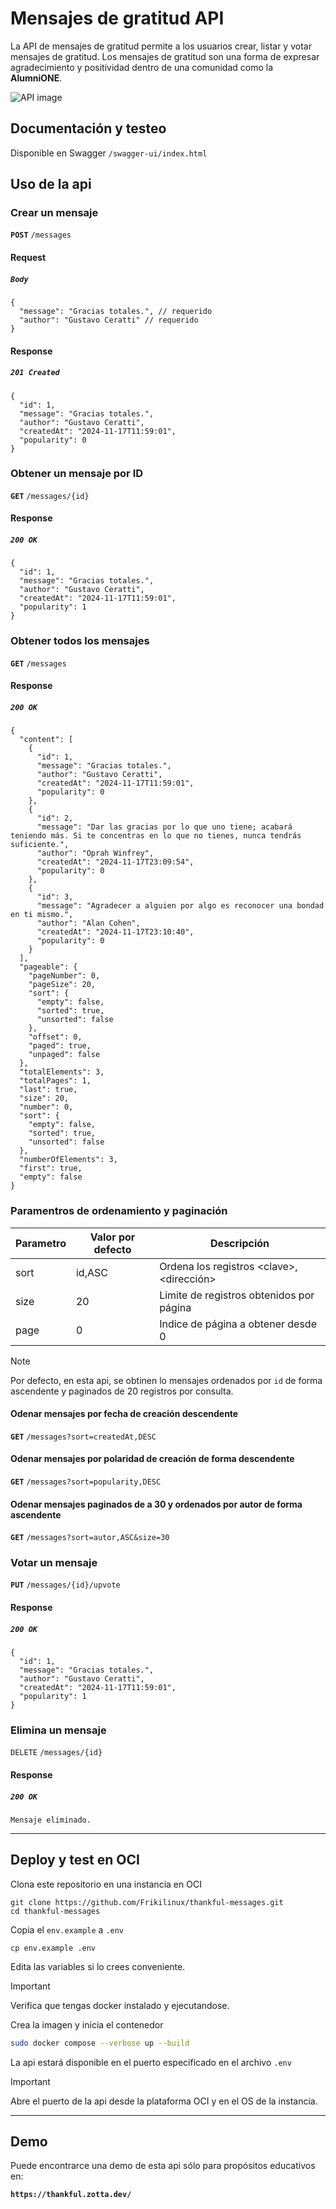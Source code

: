 # Mensajes de gratitud API

La API de mensajes de gratitud permite a los usuarios crear, listar y votar mensajes de gratitud. Los mensajes de gratitud son una forma de expresar agradecimiento y positividad dentro de una comunidad como la **AlumniONE**.


![API image](https://ik.imagekit.io/zotta/github/180shots_so.webp?updatedAt=1731890178031)

## Documentación y testeo

Disponible en Swagger `/swagger-ui/index.html`

## Uso de la api

### Crear un mensaje

**`POST`** `/messages`

#### Request

##### **_`Body`_**

```JSON5
{
  "message": "Gracias totales.", // requerido
  "author": "Gustavo Ceratti" // requerido
}
```

#### Response

##### **_`201 Created`_**

```JSON5
{
  "id": 1,
  "message": "Gracias totales.",
  "author": "Gustavo Ceratti",
  "createdAt": "2024-11-17T11:59:01",
  "popularity": 0
}
```

### Obtener un mensaje por ID

**`GET`** `/messages/{id}`

#### Response

##### **_`200 OK`_**

```JSON5
{
  "id": 1,
  "message": "Gracias totales.",
  "author": "Gustavo Ceratti",
  "createdAt": "2024-11-17T11:59:01",
  "popularity": 1
}
```

### Obtener todos los mensajes

**`GET`** `/messages`

#### Response

##### **_`200 OK`_**

```JSON5
{
  "content": [
    {
      "id": 1,
      "message": "Gracias totales.",
      "author": "Gustavo Ceratti",
      "createdAt": "2024-11-17T11:59:01",
      "popularity": 0
    },
    {
      "id": 2,
      "message": "Dar las gracias por lo que uno tiene; acabará teniendo más. Si te concentras en lo que no tienes, nunca tendrás suficiente.",
      "author": "Oprah Winfrey",
      "createdAt": "2024-11-17T23:09:54",
      "popularity": 0
    },
    {
      "id": 3,
      "message": "Agradecer a alguien por algo es reconocer una bondad en ti mismo.",
      "author": "Alan Cohen",
      "createdAt": "2024-11-17T23:10:40",
      "popularity": 0
    }
  ],
  "pageable": {
    "pageNumber": 0,
    "pageSize": 20,
    "sort": {
      "empty": false,
      "sorted": true,
      "unsorted": false
    },
    "offset": 0,
    "paged": true,
    "unpaged": false
  },
  "totalElements": 3,
  "totalPages": 1,
  "last": true,
  "size": 20,
  "number": 0,
  "sort": {
    "empty": false,
    "sorted": true,
    "unsorted": false
  },
  "numberOfElements": 3,
  "first": true,
  "empty": false
}
```

### Paramentros de ordenamiento y paginación

| Parametro | Valor por defecto | Descripción                               |
| --------- | ----------------- | ----------------------------------------- |
| sort      | id,ASC            | Ordena los registros \<clave>,<dirección> |
| size      | 20                | Limite de registros obtenidos por página  |
| page      | 0                 | Indice de página a obtener desde 0        |

> [!NOTE]
> Por defecto, en esta api, se obtinen lo mensajes ordenados por `id` de forma ascendente y paginados de 20 registros por consulta.

#### Odenar mensajes por fecha de creación descendente

**`GET`** `/messages?sort=createdAt,DESC`

#### Odenar mensajes por polaridad de creación de forma descendente

**`GET`** `/messages?sort=popularity,DESC`

#### Odenar mensajes paginados de a 30 y ordenados por autor de forma ascendente

**`GET`** `/messages?sort=autor,ASC&size=30`

### Votar un mensaje

**`PUT`** `/messages/{id}/upvote`

#### Response

##### **_`200 OK`_**

```JSON5
{
  "id": 1,
  "message": "Gracias totales.",
  "author": "Gustavo Ceratti",
  "createdAt": "2024-11-17T11:59:01",
  "popularity": 1
}
```

### Elimina un mensaje

`DELETE` `/messages/{id}`

#### Response

##### **_`200 OK`_**

```JSON5
Mensaje eliminado.
```

---

## Deploy y test en OCI

Clona este repositorio en una instancia en OCI

```Shell
git clone https://github.com/Frikilinux/thankful-messages.git
cd thankful-messages
```

Copia el `env.example` a `.env`

```Shell
cp env.example .env
```

Edita las variables si lo crees conveniente.

> [!IMPORTANT]
> Verifica que tengas docker instalado y ejecutandose.

Crea la imagen y inicia el contenedor

```sh
sudo docker compose --verbose up --build
```

La api estará disponible en el puerto especificado en el archivo `.env`

> [!IMPORTANT]
> Abre el puerto de la api desde la plataforma OCI y en el OS de la instancia.

---

## Demo

Puede encontrarce una demo de esta api sólo para propósitos educativos en: 

**`https://thankful.zotta.dev/`**
